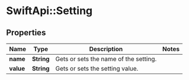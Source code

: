 # SwiftApi::Setting

## Properties
Name | Type | Description | Notes
------------ | ------------- | ------------- | -------------
**name** | **String** | Gets or sets the name of the setting. | 
**value** | **String** | Gets or sets the setting value. | 


